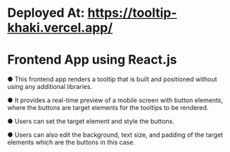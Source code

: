 # Deployed At: https://tooltip-khaki.vercel.app/

# Frontend App using React.js

● This frontend app renders a tooltip that is built and positioned without using any additional libraries. 

● It provides a real-time preview of a mobile screen with button elements, where the buttons are target elements for the tooltips to be rendered.

● Users can set the target element and style the buttons.

● Users can also edit the background, text size, and padding of the target elements which are the buttons in this case.

